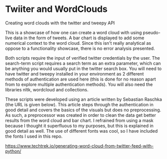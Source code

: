 # Twiiter and WordClouds
 Creating word clouds with the twitter and tweepy API


This is a showcase of how one can create a word cloud with using pseudo-live data in the form of tweets. A bar chart is displayed to add some numerical context to the word cloud. Since this isn't really analytical as oppose to a functionality showcase, there is no error analysis presented.

Both scripts require the input of verified twitter credentials by the user. The search-term script requires a search term as an extra parameter, which can be anything you would usually put in the twitter search box. You will need to have twitter and tweepy installed in your environment as 2 different methods of authentication are used here (this is done for no reason apart from to explore multiple authentication methods). You will also need the libraries nltk, wordcloud and collections.

These scripts were developed using an article written by Sebastian Raschka (the URL is given below). This article steps through the authentication in good detail and covers the basics of the visuals but does no preprocessing. As such, a preprocessor was created in order to clean the data get better results from the word cloud and bar chart. I refrained from using a mask because I thought it superfluous to my purposes, but this is explained in good detail as well. The use of different fonts was cool, so I have included the fonts I used in this repo.

https://www.techtrek.io/generating-word-cloud-from-twitter-feed-with-python/